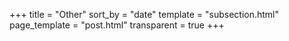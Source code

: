 +++
title = "Other"
sort_by = "date"
template = "subsection.html"
page_template = "post.html"
transparent = true
+++

